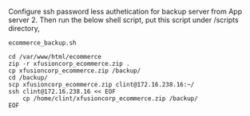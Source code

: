 Configure ssh password less authetication for backup server from App server 2. Then run the below shell script, put this script under /scripts directory,

    ecommerce_backup.sh

    cd /var/www/html/ecommerce
    zip -r xfusioncorp_ecommerce.zip .
    cp xfusioncorp_ecommerce.zip /backup/
    cd /backup/
    scp xfusioncorp_ecommerce.zip clint@172.16.238.16:~/
    ssh clint@172.16.238.16 << EOF
        cp /home/clint/xfusioncorp_ecommerce.zip /backup/
    EOF
